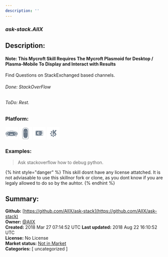 ```yaml
---
description: ''
---
```


### _ask-stack.AIIX_  
## Description:  
#### Note: This Mycroft Skill Requires The Mycroft Plasmoid for Desktop / Plasma-Mobile To Display and Interact with Results
Find Questions on StackExchanged based channels.
###### Done: StackOverFlow
###### ToDo: Rest.  
  
  
### Platform:  
 ![Mark I](../.gitbook/assets/mark-1-icon.png)  ![Mark II](../.gitbook/assets/mark-2-icon.png)  ![Picroft](../.gitbook/assets/picroft-icon.png)  ![plasmoid](../.gitbook/assets/kde.png)   
### Examples:  
> Ask stackoverflow how to debug python.  
  
{% hint style="danger" %}
This skill dosnt have any license attatched. It is not adviasable to use this skillnor fork or clone, as you dont know if you are legaly allowed to do so by the auhtor.
{% endhint %}
  
## Summary:  
**Github:** [https://github.com/AIIX/ask-stack](https://github.com/AIIX/ask-stack)  
**Owner:** [@AIIX](https://github.com/AIIX)  
**Created:** 2018 Mar 27 07:14:52 UTC  **Last updated:** 2018 Aug 22 16:10:52 UTC  
**License:** No License  
**Market status:** [Not in Market](https://market.mycroft.ai/skill/)  
**Categories:** [ uncategorized ]   
